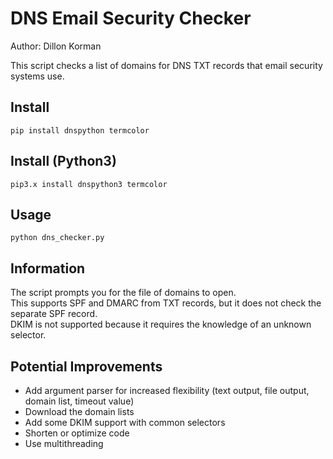 # DNS Email Security Checker
Author: Dillon Korman

This script checks a list of domains for DNS TXT records that email security systems use. 

## Install
`pip install dnspython termcolor`
## Install (Python3)
`pip3.x install dnspython3 termcolor`

## Usage

`python dns_checker.py`

## Information
The script prompts you for the file of domains to open.  
This supports SPF and DMARC from TXT records, but it does not check the separate SPF record.  
DKIM is not supported because it requires the knowledge of an unknown selector.

## Potential Improvements
* Add argument parser for increased flexibility (text output, file output, domain list, timeout value)
* Download the domain lists 
* Add some DKIM support with common selectors
* Shorten or optimize code
* Use multithreading
